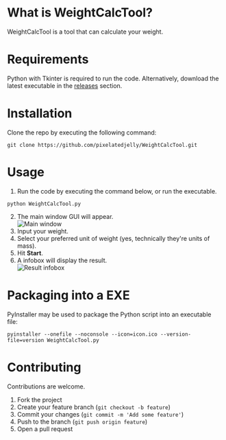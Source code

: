 # What is WeightCalcTool?<br>
WeightCalcTool is a tool that can calculate your weight.
# Requirements
Python with Tkinter is required to run the code. Alternatively, download the latest executable in the [releases](https://github.com/pixelatedjelly/WeightCalcTool/releases/) section.
# Installation
Clone the repo by executing the following command:
```
git clone https://github.com/pixelatedjelly/WeightCalcTool.git
```
# Usage
1. Run the code by executing the command below, or run the executable.<br>
```
python WeightCalcTool.py
```
2. The main window GUI will appear.<br>
![Main window](https://i.imgur.com/xkcbhcs.png)<br>
3. Input your weight.<br>
4. Select your preferred unit of weight (yes, technically they're units of mass).<br>
5. Hit **Start**.<br>
6. A infobox will display the result.<br>
![Result infobox](https://i.imgur.com/Dzo6oX7.png)
# Packaging into a EXE
PyInstaller may be used to package the Python script into an executable file:
```
pyinstaller --onefile --noconsole --icon=icon.ico --version-file=version WeightCalcTool.py
```
# Contributing
Contributions are welcome.
1. Fork the project
2. Create your feature branch (`git checkout -b feature`)
3. Commit your changes (`git commit -m 'Add some feature'`)
4. Push to the branch (`git push origin feature`)
5. Open a pull request
